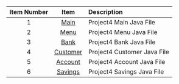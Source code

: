 |Item Number|Item|Description|
|:---:|:---:|:---|
|1|[Main](https://github.com/Quiksylvir/Project3/blob/master/src/Project3/Main.java)|Project4 Main Java File|
|2|[Menu](https://github.com/Quiksylvir/Project3/blob/master/src/Project3/Menu.java)|Project4 Menu Java File|
|3|[Bank](https://github.com/Quiksylvir/Project3/blob/master/src/Project3/Menu.java)|Project4 Bank Java File| 
|4|[Customer](https://github.com/Quiksylvir/Project3/blob/master/src/Project3/Customer.java)|Project4 Customer Java File|
|5|[Account](https://github.com/Quiksylvir/Project3/blob/master/src/Project3/Account.java) | Project4 Account Java File|
|6|[Savings](https://github.com/Quiksylvir/Project4/blob/master/src/Project4/Savings.java)|Project4 Savings Java File|
